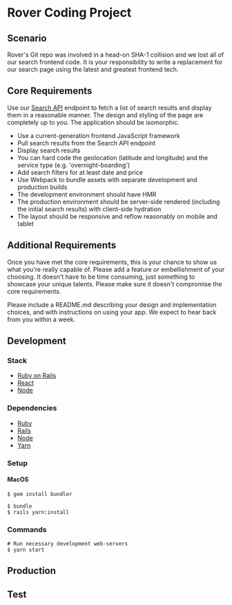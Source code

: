# Rover Coding Project

## Scenario

Rover's Git repo was involved in a head-on SHA-1 collision and we lost all of our search frontend code. It is your responsibility to write a replacement for our search page using the latest and greatest frontend tech.

##  Core Requirements

Use our [Search API](/search-api.md) endpoint to fetch a list of search results and display them in a reasonable manner. The design and styling of the page are completely up to you. The application should be isomorphic.

- Use a current-generation frontend JavaScript framework
- Pull search results from the Search API endpoint
- Display search results
- You can hard code the geolocation (latitude and longitude) and the service type (e.g. 'overnight-boarding')
- Add search filters for at least date and price
- Use Webpack to bundle assets with separate development and production builds
- The development environment should have HMR
- The production environment should be server-side rendered (including the initial search results) with client-side hydration
- The layout should be responsive and reflow reasonably on mobile and tablet

## Additional Requirements

Once you have met the core requirements, this is your chance to show us what you're really capable of. Please add a feature or embellishment of your choosing. It doesn't have to be time consuming, just something to showcase your unique talents. Please make sure it doesn't compromise the core requirements.

Please include a README.md describing your design and implementation choices, and with instructions on using your app. We expect to hear back from you within a week.

## Development

### Stack
* [Ruby on Rails](http://rubyonrails.org)
* [React](https://facebook.github.io/react)
* [Node](https://nodejs.org)

### Dependencies
* [Ruby](https://www.ruby-lang.org/en/downloads)
* [Rails](https://github.com/rails/rails)
* [Node](https://nodejs.org/en/download)
* [Yarn](https://yarnpkg.com/lang/en/docs/install)

### Setup

#### MacOS
```
$ gem install bundler

$ bundle
$ rails yarn:install
```

### Commands
```
# Run necessary development web-servers
$ yarn start
```

## Production

## Test
